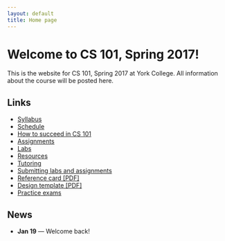 ```yaml
---
layout: default
title: Home page
---
```


# Welcome to CS 101, Spring 2017!

This is the website for CS 101, Spring 2017 at York College.
All information about the course will be posted here.

## Links

* [Syllabus](syllabus.html)
* [Schedule](schedule.html)
* [How to succeed in CS 101](success.html)
* [Assignments](assign/index.html)
* [Labs](labs/index.html)
* [Resources](resources.html)
* [Tutoring](tutoring.html)
* [Submitting labs and assignments](submitting.html)
* [Reference card \[PDF\]](refcard.pdf)
* [Design template \[PDF\]](design-template.pdf)
* [Practice exams](practice/index.html)

## News

* **Jan 19** &mdash; Welcome back!
